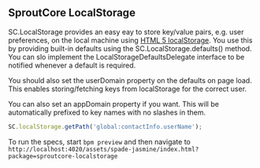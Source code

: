 SproutCore LocalStorage
-----------------------

SC.LocalStorage provides an easy eay to store key/value pairs, e.g. user
preferences, on the local machine using [HTML 5 localStorage](http://dev.w3.org/html5/webstorage/#the-localstorage-attribute).
You use this by providing built-in defaults using the SC.LocalStorage.defaults() method.
You can slo implement the LocalStorageDefaultsDelegate interface to be notified
whenever a default is required.

You should also set the userDomain property on the defaults on page load. 
This enables storing/fetching keys from localStorage for the correct user. 

You can also set an appDomain property if you want. This will be automatically
prefixed to key names with no slashes in them. 

```javascript
SC.localStorage.getPath('global:contactInfo.userName');
```

To run the specs, start `bpm preview` and then navigate to `http://localhost:4020/assets/spade-jasmine/index.html?package=sproutcore-localstorage`

